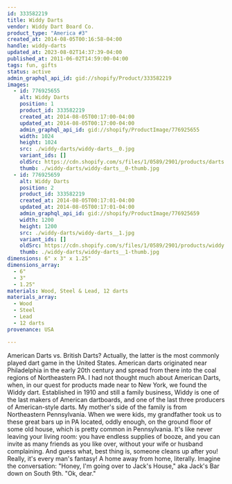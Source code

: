 ```yaml
---
id: 333582219
title: Widdy Darts
vendor: Widdy Dart Board Co.
product_type: "America #3"
created_at: 2014-08-05T00:16:58-04:00
handle: widdy-darts
updated_at: 2023-08-02T14:37:39-04:00
published_at: 2011-06-02T14:59:00-04:00
tags: fun, gifts
status: active
admin_graphql_api_id: gid://shopify/Product/333582219
images:
  - id: 776925655
    alt: Widdy Darts
    position: 1
    product_id: 333582219
    created_at: 2014-08-05T00:17:00-04:00
    updated_at: 2014-08-05T00:17:00-04:00
    admin_graphql_api_id: gid://shopify/ProductImage/776925655
    width: 1024
    height: 1024
    src: ./widdy-darts/widdy-darts__0.jpg
    variant_ids: []
    oldSrc: https://cdn.shopify.com/s/files/1/0589/2901/products/darts.jpeg?v=1407212220
    thumb: ./widdy-darts/widdy-darts__0-thumb.jpg
  - id: 776925659
    alt: Widdy Darts
    position: 2
    product_id: 333582219
    created_at: 2014-08-05T00:17:01-04:00
    updated_at: 2014-08-05T00:17:01-04:00
    admin_graphql_api_id: gid://shopify/ProductImage/776925659
    width: 1200
    height: 1200
    src: ./widdy-darts/widdy-darts__1.jpg
    variant_ids: []
    oldSrc: https://cdn.shopify.com/s/files/1/0589/2901/products/widdy.jpeg?v=1407212221
    thumb: ./widdy-darts/widdy-darts__1-thumb.jpg
dimensions: 6" x 3" x 1.25"
dimensions_array:
  - 6"
  - 3"
  - 1.25"
materials: Wood, Steel & Lead, 12 darts
materials_array:
  - Wood
  - Steel
  - Lead
  - 12 darts
provenance: USA

---
```


American Darts vs. British Darts? Actually, the latter is the most commonly played dart game in the United States. American darts originated near Philadelphia in the early 20th century and spread from there into the coal regions of Northeastern PA. I had not thought much about American Darts, when, in our quest for products made near to New York, we found the Widdy dart. Established in 1910 and still a family business, Widdy is one of the last makers of American dartboards, and one of the last three producers of American-style darts. My mother's side of the family is from Northeastern Pennsylvania. When we were kids, my grandfather took us to these great bars up in PA located, oddly enough, on the ground floor of some old house, which is pretty common in Pennsylvania. It's like never leaving your living room: you have endless supplies of booze, and you can invite as many friends as you like over, without your wife or husband complaining. And guess what, best thing is, someone cleans up after you! Really, it's every man's fantasy! A home away from home, literally. Imagine the conversation: "Honey, I'm going over to Jack's House," aka Jack's Bar down on South 9th. "Ok, dear."